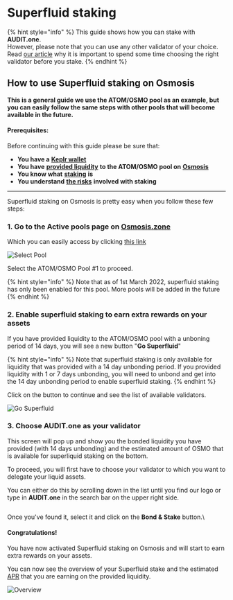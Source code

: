 # Superfluid staking

{% hint style="info" %}
This guide shows how you can stake with **AUDIT.one**.\
However, please note that you can use any other validator of your choice.\
Read [our article](../../getting-started/importance\_of\_choosing\_the\_right\_validator.md) why it is important to spend some time choosing the right validator before you stake.
{% endhint %}

## How to use Superfluid staking on Osmosis

**This is a general guide we use the ATOM/OSMO pool as an example, but you can easily follow the same steps with other pools that will become available in the future.**

#### Prerequisites:

Before continuing with this guide please be sure that:

* **You have a** [**Keplr wallet**](../../crypto-wallets/how\_to\_create\_a\_keplr\_wallet.md)
* **You have** [**provided liquidity**](how\_to\_provide\_liquidity\_on\_osmosis.md) **to the ATOM/OSMO pool on** [**Osmosis**](https://app.osmosis.zone/pools)
* **You know what** [**staking**](../../getting-started/what\_is\_staking.md) **is**
* **You understand** [**the risks**](../../getting-started/risks\_of\_staking.md) **involved with staking**

***

Superfluid staking on Osmosis is pretty easy when you follow these few steps:

### **1. Go to the Active pools page on** [**Osmosis.zone**](https://app.osmosis.zone/pools)

Which you can easily access by clicking [this link](https://app.osmosis.zone/pools)

![Select Pool](https://user-images.githubusercontent.com/95366163/156808885-d95a4a07-246b-43c4-8848-abaa672bec7a.png)

Select the ATOM/OSMO Pool #1 to proceed.

{% hint style="info" %}
Note that as of 1st March 2022, superfluid staking has only been enabled for this pool. More pools will be added in the future
{% endhint %}

### **2. Enable superfluid staking to earn extra rewards on your assets**

If you have provided liquidity to the ATOM/OSMO pool with a unboning period of 14 days, you will see a new button "**Go Superfluid**"

{% hint style="info" %}
Note that superfluid staking is only available for liquidity that was provided with a 14 day unbonding period. If you provided liquidity with 1 or 7 days unbonding, you will need to unbond and get into the 14 day unbonding period to enable superfluid staking.
{% endhint %}

Click on the button to continue and see the list of available validators.

![Go Superfluid](https://user-images.githubusercontent.com/95366163/157019981-268b45d5-77d1-42fc-a462-a46b8711b890.png)

### **3. Choose AUDIT.one as your validator**

This screen will pop up and show you the bonded liquidity you have provided (with 14 days unbonding) and the estimated amount of OSMO that is available for superliquid staking on the bottom.

To proceed, you will first have to choose your validator to which you want to delegate your liquid assets.

You can either do this by scrolling down in the list until you find our logo or type in **AUDIT.one** in the search bar on the upper right side.

<figure><img src="https://user-images.githubusercontent.com/95366163/157020221-6e724a18-def5-4d9a-9ff2-fcb9c4698a01.png" alt=""><figcaption></figcaption></figure>

Once you've found it, select it and click on the **Bond & Stake** button.\


#### **Congratulations!**

You have now activated Superfluid staking on Osmosis and will start to earn extra rewards on your assets.

You can now see the overview of your Superfluid stake and the estimated [APR](../../glossary/apr.md) that you are earning on the provided liquidity.

![Overview](https://user-images.githubusercontent.com/95366163/157021633-8ba58a9f-19b6-4db6-9f04-98d7d8fdc4e0.png)
